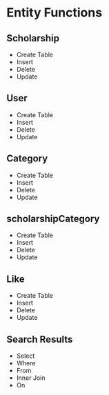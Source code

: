 # Entity Functions

## Scholarship 

- Create Table
- Insert
- Delete
- Update

## User

- Create Table
- Insert
- Delete
- Update

## Category

- Create Table
- Insert
- Delete
- Update

## scholarshipCategory

- Create Table
- Insert
- Delete
- Update

## Like

- Create Table
- Insert
- Delete
- Update

## Search Results

- Select
- Where
- From
- Inner Join
- On


